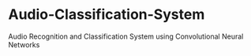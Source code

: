 # Audio-Classification-System
Audio Recognition and Classification System using Convolutional Neural Networks
